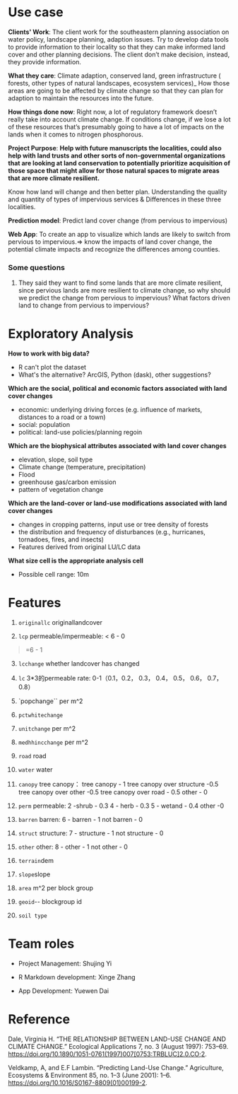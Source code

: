 # Use case
**Clients' Work**:
The client work for the southeastern planning association on water policy, landscape planning, adaption issues.
Try to develop data tools to provide information to their locality so that they can make informed land cover and other planning decisions.
The client don’t make decision, instead, they provide information.

**What they care**:
Climate adaption, conserved land, green infrastructure ( forests, other types of natural landscapes, ecosystem services)_ How those areas are going to be affected by climate change so that they can plan for adaption to maintain the resources into the future.

**How things done now**:
Right now, a lot of regulatory framework doesn’t really take into account climate change. If conditions change, if we lose a lot of these resources that’s presumably going to have a lot of impacts on the lands when it comes to nitrogen phosphorous.

**Project Purpose**:
**Help with future manuscripts the localities, could also help with land trusts and other sorts of non-governmental organizations that are looking at land conservation to potentially prioritize acquisition of those space that might allow for those natural spaces to migrate areas that are more climate resilient.**

Know how land will change and then better plan.
Understanding the quality and quantity of types of impervious services & Differences in these three localities.


**Prediction model**: Predict land cover change (from pervious to impervious)

**Web App**: To create an app to visualize which lands are likely to switch from pervious to impervious.⇒ know the impacts of land cover change, the potential climate impacts and recognize the differences among counties.

### Some questions
1. They said they want to find some lands that are more climate resilient, since pervious lands are more resilient to climate change, so why should we predict the change from pervious to impervious? What factors driven land to change from pervious to impervious? 

# Exploratory Analysis
**How to work with big data?**
- R can't plot the dataset
- What's the alternative? ArcGIS, Python (dask), other suggestions?

**Which are the social, political and economic factors associated with land cover changes**

- economic: underlying driving forces (e.g. influence of markets, distances to a road or a town)
- social: population                  
- political: land-use policies/planning regoin

**Which are the biophysical attributes associated with land cover changes**

- elevation, slope, soil type
- Climate change (temperature, precipitation)
- Flood
- greenhouse gas/carbon emission
- pattern of vegetation change

**Which are the land-cover or land-use modifications associated with land cover changes**

- changes in cropping patterns, input use or tree density of forests
- the distribution and frequency of disturbances (e.g., hurricanes, tornadoes, fires, and insects)                  
- Features derived from original LU/LC data


**What size cell is the appropriate analysis cell**

- Possible cell range: 10m


# Features
1. `originallc` originallandcover

2. `lcp` permeable/impermeable:
< 6 - 0
>=6 - 1

3. `lcchange` whether landcover has changed

4. `lc` 3*3的permeable rate:
0-1（0.1，0.2， 0.3， 0.4， 0.5， 0.6， 0.7， 0.8）

5. `popchange`` per m^2

6. `pctwhitechange`

7. `unitchange` per m^2

8. `medhhincchange` per m^2

9. `road` road

10. `water` water

11. `canopy` tree canopy：
tree canopy - 1
tree canopy over structure -0.5
tree canopy over other -0.5
tree canopy over road - 0.5
other - 0

12. `perm` permeable:
2 -shrub - 0.3
4 - herb - 0.3
5 - wetand - 0.4
other -0

13. `barren` barren:
6 - barren - 1
not barren - 0

14. `struct` structure:
7 - structure - 1
not structure - 0

15. `other` other:
8 - other - 1
not other - 0

16. `terrain`dem

17. `slope`slope

18. `area` m^2 per block group

19. `geoid`-- blockgroup id

20. `soil type`
# Team roles

- Project Management: Shujing Yi

- R Markdown development: Xinge Zhang

- App Development: Yuewen Dai

# Reference
Dale, Virginia H. “THE RELATIONSHIP BETWEEN LAND-USE CHANGE AND CLIMATE CHANGE.” Ecological Applications 7, no. 3 (August 1997): 753–69. https://doi.org/10.1890/1051-0761(1997)007[0753:TRBLUC]2.0.CO;2.

Veldkamp, A, and E.F Lambin. “Predicting Land-Use Change.” Agriculture, Ecosystems & Environment 85, no. 1–3 (June 2001): 1–6. https://doi.org/10.1016/S0167-8809(01)00199-2.

